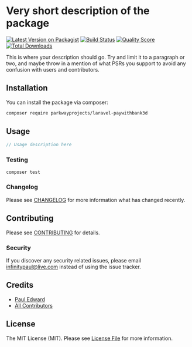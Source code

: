 # Very short description of the package

[![Latest Version on Packagist](https://img.shields.io/packagist/v/parkwayprojects/laravel-paywithbank3d.svg?style=flat-square)](https://packagist.org/packages/parkwayprojects/laravel-paywithbank3d)
[![Build Status](https://img.shields.io/travis/parkwayprojects/laravel-paywithbank3d/master.svg?style=flat-square)](https://travis-ci.org/parkwayprojects/laravel-paywithbank3d)
[![Quality Score](https://img.shields.io/scrutinizer/g/parkwayprojects/laravel-paywithbank3d.svg?style=flat-square)](https://scrutinizer-ci.com/g/parkwayprojects/laravel-paywithbank3d)
[![Total Downloads](https://img.shields.io/packagist/dt/parkwayprojects/laravel-paywithbank3d.svg?style=flat-square)](https://packagist.org/packages/parkwayprojects/laravel-paywithbank3d)

This is where your description should go. Try and limit it to a paragraph or two, and maybe throw in a mention of what PSRs you support to avoid any confusion with users and contributors.

## Installation

You can install the package via composer:

```bash
composer require parkwayprojects/laravel-paywithbank3d
```

## Usage

``` php
// Usage description here
```

### Testing

``` bash
composer test
```

### Changelog

Please see [CHANGELOG](CHANGELOG.md) for more information what has changed recently.

## Contributing

Please see [CONTRIBUTING](CONTRIBUTING.md) for details.

### Security

If you discover any security related issues, please email infinitypaul@live.com instead of using the issue tracker.

## Credits

- [Paul Edward](https://github.com/parkwayprojects)
- [All Contributors](../../contributors)

## License

The MIT License (MIT). Please see [License File](LICENSE.md) for more information.
